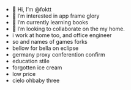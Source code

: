 - 👋 Hi, I’m @foktt
- 👀 I’m interested in app frame glory
- 🌱 I’m currently learning books
- 💞️ I’m looking to collaborate on the my home.
- i work at home too, and office engineer
- so and names of games forks
- bellow for bella on eclipse
- germany proxy conferention confirm
- education stile
- forgotten ice cream
- low price
- cielo ohbaby three

